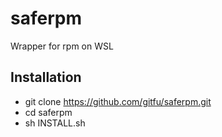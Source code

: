 # saferpm
Wrapper for rpm on WSL

## Installation
* git clone https://github.com/gitfu/saferpm.git
* cd saferpm
* sh INSTALL.sh

